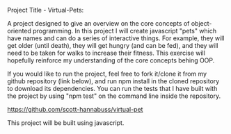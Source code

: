 Project Title - Virtual-Pets:

A project designed to give an overview on the core concepts of object-oriented programming. In this project I will create javascript "pets" which have names and can do a series of interactive things. For example, they will get older (until death), they will get hungry (and can be fed), and they will need to be taken for walks to increase their fitness. This exercise will hopefully reinforce my understanding of the core concepts behing OOP. 

If you would like to run the project, feel free to fork it/clone it from my github repository (link below), and run npm install in the cloned repository to download its dependencies. You can run the tests that I have built with the project by using "npm test" on the command line inside the repository. 

https://github.com/scott-hannabuss/virtual-pet

This project will be built using javascript. 





